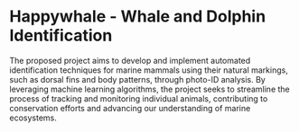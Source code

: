 # Happywhale - Whale and Dolphin Identification

The proposed project aims to develop and implement automated identification techniques for marine mammals using their natural markings, such as dorsal fins and body patterns, through photo-ID analysis. By leveraging machine learning algorithms, the project seeks to streamline the process of tracking and monitoring individual animals, contributing to conservation efforts and advancing our understanding of marine ecosystems.
